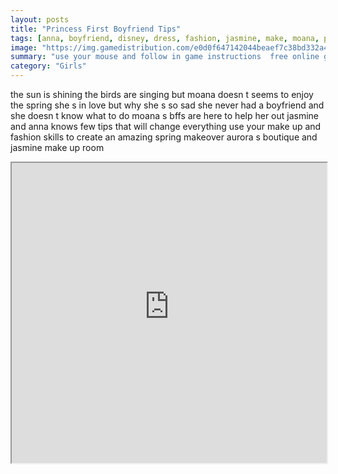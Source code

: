 ```yaml
---
layout: posts
title: "Princess First Boyfriend Tips"
tags: [anna, boyfriend, disney, dress, fashion, jasmine, make, moana, princess, shopping, tips, free, online, games, oyna, game, free, games, play, play, games]
image: "https://img.gamedistribution.com/e0d0f647142044beaef7c38bd332a4dc.jpg"
summary: "use your mouse and follow in game instructions  free online games oyna game free games play play games"
category: "Girls"
---
```


the sun is shining the birds are singing but moana doesn t seems to enjoy the spring she s in love but why she s so sad she never had a boyfriend and she doesn t know what to do moana s bffs are here to help her out jasmine and anna knows few tips that will change everything use your make up and fashion skills to create an amazing spring makeover aurora s boutique and jasmine make up room

<iframe width="100%" height="480px;" src="https://html5.gamedistribution.com/e0d0f647142044beaef7c38bd332a4dc/"></iframe>